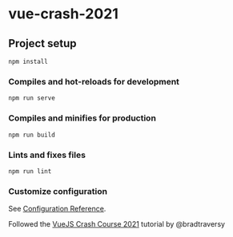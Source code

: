 # vue-crash-2021

## Project setup

```
npm install
```

### Compiles and hot-reloads for development

```
npm run serve
```

### Compiles and minifies for production

```
npm run build
```

### Lints and fixes files

```
npm run lint
```

### Customize configuration

See [Configuration Reference](https://cli.vuejs.org/config/).

Followed the [VueJS Crash Course 2021](https://www.youtube.com/watch?v=qZXt1Aom3Cs) tutorial by @bradtraversy
